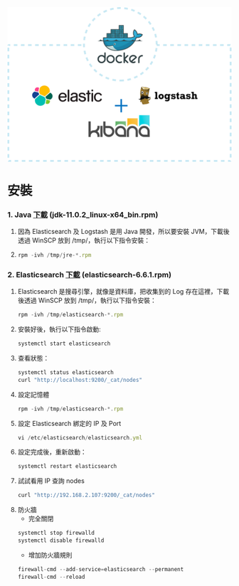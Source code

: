 

![](https://github.com/wdwd2233/Notes/blob/master/Linux/img/ELK.png?raw=true)


# 安裝

### 1. Java [下載](https://www.oracle.com/technetwork/java/javase/downloads/jdk11-downloads-5066655.html) (jdk-11.0.2_linux-x64_bin.rpm)
 1. 因為 Elasticsearch 及 Logstash 是用 Java 開發，所以要安裝 JVM，下載後透過 WinSCP 放到 /tmp/，執行以下指令安裝：
 2.
	```javascript
	rpm -ivh /tmp/jre-*.rpm
	```
### 2. Elasticsearch [下載](https://www.elastic.co/downloads/elasticsearch) (elasticsearch-6.6.1.rpm)
 1. Elasticsearch 是搜尋引擎，就像是資料庫，把收集到的 Log 存在這裡，下載後透過 WinSCP 放到 /tmp/，執行以下指令安裝：
	```javascript
	rpm -ivh /tmp/elasticsearch-*.rpm
	```
 2. 安裝好後，執行以下指令啟動: 
	```javascript
	systemctl start elasticsearch
	```
 3. 查看狀態：
 	```javascript
	systemctl status elasticsearch
	curl "http://localhost:9200/_cat/nodes"
	```
 4. 設定記憶體
	```javascript
	rpm -ivh /tmp/elasticsearch-*.rpm
	```
 5. 設定 Elasticsearch 綁定的 IP 及 Port
 	```javascript
	vi /etc/elasticsearch/elasticsearch.yml
	```
 6. 設定完成後，重新啟動：
  	```javascript
	systemctl restart elasticsearch
	```
 7. 試試看用 IP 查詢 nodes
   	```javascript
	curl "http://192.168.2.107:9200/_cat/nodes"
	```
 8. 防火牆
	* 完全關閉
     ```javascript
	systemctl stop firewalld
	systemctl disable firewalld
	```
	* 增加防火牆規則
     ```javascript
	firewall-cmd --add-service=elasticsearch --permanent
	firewall-cmd --reload
	```